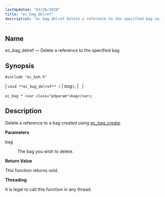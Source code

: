 ```yaml
---
lastUpdated: "03/26/2020"
title: "ec_bag_delref"
description: "ec bag delref Delete a reference to the specified bag void ec bag delref bag ec bag bag Delete a reference to a bag created using ec bag create bag The bag you wish to delete This function returns void It is legal to call this function in any thread..."
---
```


<a name="apis.ec_bag_delref"></a> 
## Name

ec_bag_delref — Delete a reference to the specified bag

## Synopsis

`#include "ec_boh.h"`

| `void **ec_bag_delref** (` | <var class="pdparam">bag</var>`)`; |   |

`ec_bag * <var class="pdparam">bag</var>`;<a name="idp47309648"></a> 
## Description

Delete a reference to a bag created using [ec_bag_create](/momentum/3/3-api/apis-ec-bag-create).

**<a name="idp47311584"></a> Parameters**

<dl class="variablelist">

<dt>bag</dt>

<dd>

The bag you wish to delete.

</dd>

</dl>

**<a name="idp47314304"></a> Return Value**

This function returns void.

**<a name="idp47315216"></a> Threading**

It is legal to call this function in any thread.